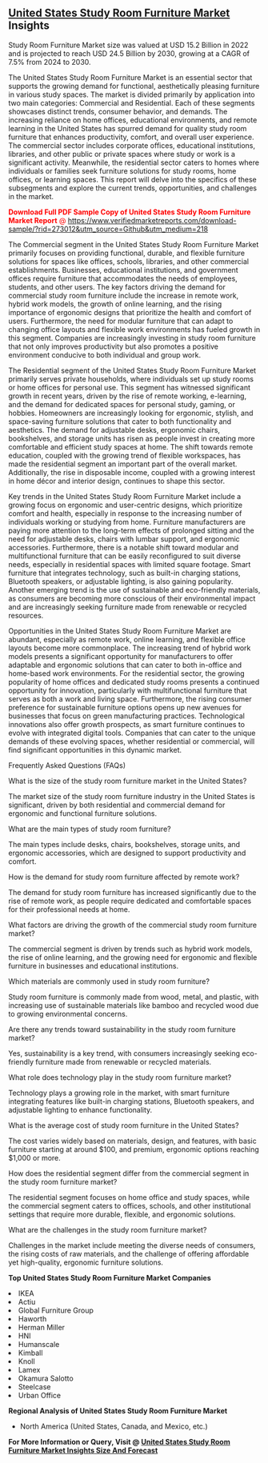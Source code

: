 <h2><a href="https://www.verifiedmarketreports.com/download-sample/?rid=273012&amp;utm_source=Github&amp;utm_medium=218" target="_blank">United States Study Room Furniture Market</a> Insights</h2><p>Study Room Furniture Market size was valued at USD 15.2 Billion in 2022 and is projected to reach USD 24.5 Billion by 2030, growing at a CAGR of 7.5% from 2024 to 2030.</p><p> <p>The United States Study Room Furniture Market is an essential sector that supports the growing demand for functional, aesthetically pleasing furniture in various study spaces. The market is divided primarily by application into two main categories: Commercial and Residential. Each of these segments showcases distinct trends, consumer behavior, and demands. The increasing reliance on home offices, educational environments, and remote learning in the United States has spurred demand for quality study room furniture that enhances productivity, comfort, and overall user experience. The commercial sector includes corporate offices, educational institutions, libraries, and other public or private spaces where study or work is a significant activity. Meanwhile, the residential sector caters to homes where individuals or families seek furniture solutions for study rooms, home offices, or learning spaces. This report will delve into the specifics of these subsegments and explore the current trends, opportunities, and challenges in the market. <p><span class=""><span style="color: #ff0000;"><strong>Download Full PDF Sample Copy of United States Study Room Furniture Market Report</strong> @ </span><a href="https://www.verifiedmarketreports.com/download-sample/?rid=273012&amp;utm_source=Github&amp;utm_medium=218" target="_blank">https://www.verifiedmarketreports.com/download-sample/?rid=273012&amp;utm_source=Github&amp;utm_medium=218</a></span></p></p> <p>The Commercial segment in the United States Study Room Furniture Market primarily focuses on providing functional, durable, and flexible furniture solutions for spaces like offices, schools, libraries, and other commercial establishments. Businesses, educational institutions, and government offices require furniture that accommodates the needs of employees, students, and other users. The key factors driving the demand for commercial study room furniture include the increase in remote work, hybrid work models, the growth of online learning, and the rising importance of ergonomic designs that prioritize the health and comfort of users. Furthermore, the need for modular furniture that can adapt to changing office layouts and flexible work environments has fueled growth in this segment. Companies are increasingly investing in study room furniture that not only improves productivity but also promotes a positive environment conducive to both individual and group work. <p>The Residential segment of the United States Study Room Furniture Market primarily serves private households, where individuals set up study rooms or home offices for personal use. This segment has witnessed significant growth in recent years, driven by the rise of remote working, e-learning, and the demand for dedicated spaces for personal study, gaming, or hobbies. Homeowners are increasingly looking for ergonomic, stylish, and space-saving furniture solutions that cater to both functionality and aesthetics. The demand for adjustable desks, ergonomic chairs, bookshelves, and storage units has risen as people invest in creating more comfortable and efficient study spaces at home. The shift towards remote education, coupled with the growing trend of flexible workspaces, has made the residential segment an important part of the overall market. Additionally, the rise in disposable income, coupled with a growing interest in home décor and interior design, continues to shape this sector. <p>Key trends in the United States Study Room Furniture Market include a growing focus on ergonomic and user-centric designs, which prioritize comfort and health, especially in response to the increasing number of individuals working or studying from home. Furniture manufacturers are paying more attention to the long-term effects of prolonged sitting and the need for adjustable desks, chairs with lumbar support, and ergonomic accessories. Furthermore, there is a notable shift toward modular and multifunctional furniture that can be easily reconfigured to suit diverse needs, especially in residential spaces with limited square footage. Smart furniture that integrates technology, such as built-in charging stations, Bluetooth speakers, or adjustable lighting, is also gaining popularity. Another emerging trend is the use of sustainable and eco-friendly materials, as consumers are becoming more conscious of their environmental impact and are increasingly seeking furniture made from renewable or recycled resources. <p>Opportunities in the United States Study Room Furniture Market are abundant, especially as remote work, online learning, and flexible office layouts become more commonplace. The increasing trend of hybrid work models presents a significant opportunity for manufacturers to offer adaptable and ergonomic solutions that can cater to both in-office and home-based work environments. For the residential sector, the growing popularity of home offices and dedicated study rooms presents a continued opportunity for innovation, particularly with multifunctional furniture that serves as both a work and living space. Furthermore, the rising consumer preference for sustainable furniture options opens up new avenues for businesses that focus on green manufacturing practices. Technological innovations also offer growth prospects, as smart furniture continues to evolve with integrated digital tools. Companies that can cater to the unique demands of these evolving spaces, whether residential or commercial, will find significant opportunities in this dynamic market. <p>Frequently Asked Questions (FAQs)</p> <p>What is the size of the study room furniture market in the United States?</p> <p>The market size of the study room furniture industry in the United States is significant, driven by both residential and commercial demand for ergonomic and functional furniture solutions.</p> <p>What are the main types of study room furniture?</p> <p>The main types include desks, chairs, bookshelves, storage units, and ergonomic accessories, which are designed to support productivity and comfort.</p> <p>How is the demand for study room furniture affected by remote work?</p> <p>The demand for study room furniture has increased significantly due to the rise of remote work, as people require dedicated and comfortable spaces for their professional needs at home.</p> <p>What factors are driving the growth of the commercial study room furniture market?</p> <p>The commercial segment is driven by trends such as hybrid work models, the rise of online learning, and the growing need for ergonomic and flexible furniture in businesses and educational institutions.</p> <p>Which materials are commonly used in study room furniture?</p> <p>Study room furniture is commonly made from wood, metal, and plastic, with increasing use of sustainable materials like bamboo and recycled wood due to growing environmental concerns.</p> <p>Are there any trends toward sustainability in the study room furniture market?</p> <p>Yes, sustainability is a key trend, with consumers increasingly seeking eco-friendly furniture made from renewable or recycled materials.</p> <p>What role does technology play in the study room furniture market?</p> <p>Technology plays a growing role in the market, with smart furniture integrating features like built-in charging stations, Bluetooth speakers, and adjustable lighting to enhance functionality.</p> <p>What is the average cost of study room furniture in the United States?</p> <p>The cost varies widely based on materials, design, and features, with basic furniture starting at around $100, and premium, ergonomic options reaching $1,000 or more.</p> <p>How does the residential segment differ from the commercial segment in the study room furniture market?</p> <p>The residential segment focuses on home office and study spaces, while the commercial segment caters to offices, schools, and other institutional settings that require more durable, flexible, and ergonomic solutions.</p> <p>What are the challenges in the study room furniture market?</p> <p>Challenges in the market include meeting the diverse needs of consumers, the rising costs of raw materials, and the challenge of offering affordable yet high-quality, ergonomic furniture solutions.</p> </p><p><strong>Top United States Study Room Furniture Market Companies</strong></p><div data-test-id=""><p><li>IKEA</li><li> Actiu</li><li> Global Furniture Group</li><li> Haworth</li><li> Herman Miller</li><li> HNI</li><li> Humanscale</li><li> Kimball</li><li> Knoll</li><li> Lamex</li><li> Okamura Salotto</li><li> Steelcase</li><li> Urban Office</li></p><div><strong>Regional Analysis of&nbsp;United States Study Room Furniture Market</strong></div><ul><li dir="ltr"><p dir="ltr">North America&nbsp;(United States, Canada, and Mexico, etc.)</p></li></ul><p><strong>For More Information or Query, Visit @&nbsp;</strong><strong><a href="https://www.verifiedmarketreports.com/product/study-room-furniture-market/?utm_source=Github&amp;utm_medium=218" target="_blank">United States Study Room Furniture Market Insights Size And Forecast</a></strong></p></div>
